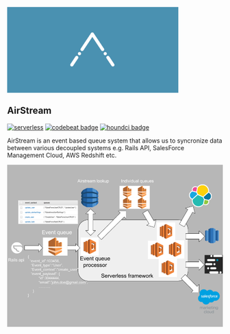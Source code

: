 <img src="assets/airstream-logo.png" alt="AirStream Logo" align="center" width="400" height="200"> 

## AirStream

[![serverless](http://public.serverless.com/badges/v3.svg)](http://www.serverless.com)
[![codebeat badge](https://codebeat.co/badges/9d3a8590-c76b-42b1-b873-2a06823539df)](https://codebeat.co/projects/github-com-airtasker-airstream-master)
[![houndci badge](https://img.shields.io/badge/protected--by-hound--ci-blue.svg)](https://houndci.com)

AirStream is an event based queue system that allows us to syncronize data between various decoupled systems e.g. Rails API, SalesForce Management Cloud, AWS Redshift etc.

<img src="assets/aistream-v2-bg.png" alt="AirStream Logo"> 


